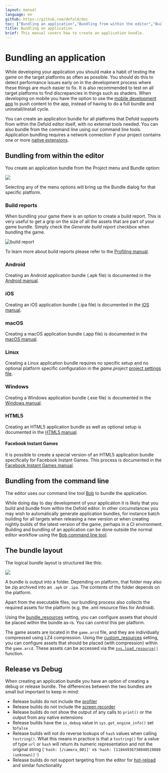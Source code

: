 ```yaml
---
layout: manual
language: en
github: https://github.com/defold/doc
toc: ["Bundling an application","Bundling from within the editor","Build reports","Android","iOS","macOS","Linux","Windows","HTML5","Bundling from the command line","The bundle layout","Release vs Debug"]
title: Bundling an application
brief: This manual covers how to create an application bundle.
---
```


# Bundling an application

While developing your application you should make a habit of testing the game on the target platforms as often as possible. You should do this to detect performance issues early on in the development process where these things are much easier to fix. It is also recommended to test on all target platforms to find discrepancies in things such as shaders. When developing on mobile you have the option to use the [mobile development app](/manuals/dev-app/) to push content to the app, instead of having to do a full bundle and uninstall/install cycle.

You can create an application bundle for all platforms that Defold supports from within the Defold editor itself, with no external tools needed. You can also bundle from the command line using our command line tools. Application bundling requires a network connection if your project contains one or more [native extensions](/manuals/extensions).

## Bundling from within the editor

You create an application bundle from the Project menu and Bundle option:

![](../images/bundling/bundle_menu.png)

Selecting any of the menu options will bring up the Bundle dialog for that specific platform.

### Build reports

When bundling your game there is an option to create a build report. This is very useful to get a grip on the size of all the assets that are part of your game bundle. Simply check the *Generate build report* checkbox when bundling the game.

![build report](../images/profiling/build_report.png)

To learn more about build reports please refer to the [Profiling manual](/manuals/profiling/#build-reports).

### Android

Creating an Android application bundle (.apk file) is documented in the [Android manual](/manuals/android/#creating-an-android-application-bundle).

### iOS

Creating an iOS application bundle (.ipa file) is documented in the [iOS manual](/manuals/ios/#creating-an-ios-application-bundle).

### macOS

Creating a macOS application bundle (.app file) is documented in the [macOS manual](/manuals/macos).

### Linux

Creating a Linux application bundle requires no specific setup and no optional platform specific configuration in the *game.project* [project settings file](/manuals/project-settings/#linux).

### Windows

Creating a Windows application bundle (.exe file) is documented in the [Windows manual](/manuals/windows).

### HTML5

Creating an HTML5 application bundle as well as optional setup is documented in the [HTML5 manual](/manuals/html5/#creating-html5-bundle).

#### Facebook Instant Games

It is possible to create a special version of an HTML5 application bundle specifically for Facebook Instant Games. This process is documented in the [Facebook Instant Games manual](/manuals/instant-games/).

## Bundling from the command line

The editor uses our command line tool [Bob](/manuals/bob/) to bundle the application.

While doing day to day development of your application it is likely that you build and bundle from within the Defold editor. In other circumstances you may wish to automatically generate application bundles, for instance batch building for all targets when releasing a new version or when creating nightly builds of the latest version of the game, perhaps in a CI environment. Building and bundling of an application can be done outside the normal editor workflow using the [Bob command line tool](/manuals/bob/).

## The bundle layout

The logical bundle layout is structured like this:

![](../images/bundling/bundle_schematic_01.png)

A bundle is output into a folder. Depending on platform, that folder may also be zip archived into an `.apk` or `.ipa`.
The contents of the folder depends on the platform.

Apart from the executable files, our bundling process also collects the required assets for the platform (e.g. the .xml resource files for Android).

Using the [bundle_resources](https://defold.com/manuals/project-settings/#bundle-resources) setting, you can configure assets that should be placed within the bundle as-is.
You can control this per platform.

The game assets are located in the `game.arcd` file, and they are individually compressed using LZ4 compression.
Using the [custom_resources](https://defold.com/manuals/project-settings/#custom-resources) setting, you can configure assets that should be placed (with compression) within the `game.arcd`.
These assets can be accessed via the [`sys.load_resource()`](https://defold.com/ref/sys/#sys.load_resource) function.

## Release vs Debug

When creating an application bundle you have an option of creating a debug or release bundle. The differences between the two bundles are small but important to keep in mind:

* Release builds do not include the [profiler](/manuals/profiling)
* Release builds do not include the [screen recorder](/ref/stable/sys/#start_record)
* Release builds do not show the output of any calls to `print()` or the output from any native extensions
* Release builds have the `is_debug` value in `sys.get_engine_info()` set to`false`
* Release builds will not do reverse lookups of `hash` values when calling `tostring()`. What this means in practice is that a `tostring()` for a value of type `url` or `hash` will return its numeric representation and not the original string (`'hash: [/camera_001]'` vs `'hash: [11844936738040519888 (unknown)]'`)
* Release builds do not support targeting from the editor for [hot-reload](/manuals/hot-reload) and similar functionality



